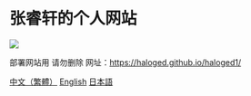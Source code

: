 # 张睿轩的个人网站 
![](https://img.shields.io/github/gist/stars/haloged1-star?style=social)

部署网站用
请勿删除
网址：https://haloged.github.io/haloged1/

[中文（繁體）](./md/README-TC.md "中文繁體")
[English](./md/README-EN.md "English")
[日本語](./md/README-JP.md "日本語")

